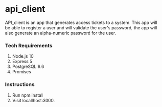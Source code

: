 # api_client

API_client is an app that generates access tickets to a system. This app will be able to register a user and will validate the user's password, the app will also generate an alpha-numeric password for the user.

### Tech Requirements
1. Node.js 10
2. Express 5
3. PostgreSQL 9.6
4. Promises


### Instructions

1. Run npm install
2. Visit locallhost:3000.
